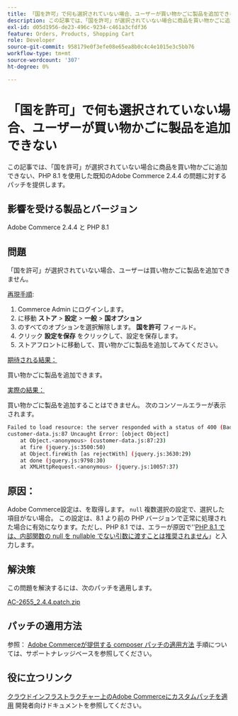 ```yaml
---
title: 「国を許可」で何も選択されていない場合、ユーザーが買い物かごに製品を追加できない
description: この記事では、「国を許可」が選択されていない場合に商品を買い物かごに追加できない、PHP 8.1 を使用した既知のAdobe Commerce 2.4.4 の問題に対するパッチを提供します。
exl-id: d05d1956-de23-496c-9234-c461a3cfdf36
feature: Orders, Products, Shopping Cart
role: Developer
source-git-commit: 958179e0f3efe08e65ea8b0c4c4e1015e3c5bb76
workflow-type: tm+mt
source-wordcount: '307'
ht-degree: 0%

---
```


# 「国を許可」で何も選択されていない場合、ユーザーが買い物かごに製品を追加できない

この記事では、「国を許可」が選択されていない場合に商品を買い物かごに追加できない、PHP 8.1 を使用した既知のAdobe Commerce 2.4.4 の問題に対するパッチを提供します。

## 影響を受ける製品とバージョン

Adobe Commerce 2.4.4 と PHP 8.1

## 問題

「国を許可」が選択されていない場合、ユーザーは買い物かごに製品を追加できません。

<u>再現手順</u>:

1. Commerce Admin にログインします。
1. に移動 **ストア** > **設定** > **一般** > **国オプション**
1. のすべてのオプションを選択解除します。 **国を許可** フィールド。
1. クリック **設定を保存** をクリックして、設定を保存します。
1. ストアフロントに移動して、買い物かごに製品を追加してみてください。

<u>期待される結果：</u>

買い物かごに製品を追加できます。

<u>実際の結果：</u>

買い物かごに製品を追加することはできません。 次のコンソールエラーが表示されます。

```bash
Failed to load resource: the server responded with a status of 400 (Bad Request)
customer-data.js:87 Uncaught Error: [object Object]
    at Object.<anonymous> (customer-data.js:87:23)
    at fire (jquery.js:3500:50)
    at Object.fireWith [as rejectWith] (jquery.js:3630:29)
    at done (jquery.js:9798:30)
    at XMLHttpRequest.<anonymous> (jquery.js:10057:37)
```

## 原因：

Adobe Commerce設定は、を取得します。 `null` 複数選択の設定で、選択した項目がない場合。 この設定は、8.1 より前の PHP バージョンで正常に処理された場合に有効になります。ただし、PHP 8.1 では、エラーが原因で&#39;&#39;[PHP 8.1 では、内部関数の null を nullable でない引数に渡すことは推奨されません](https://wiki.php.net/rfc/deprecate_null_to_scalar_internal_arg)」と入力します。

## 解決策

この問題を解決するには、次のパッチを適用します。

[AC-2655_2.4.4.patch.zip](assets/AC-2655_2.4.4.patch.zip)

## パッチの適用方法

参照： [Adobe Commerceが提供する composer パッチの適用方法](/help/how-to/general/how-to-apply-a-composer-patch-provided-by-magento.md) 手順については、サポートナレッジベースを参照してください。

## 役に立つリンク

[クラウドインフラストラクチャー上のAdobe Commerceにカスタムパッチを適用](https://devdocs.magento.com/guides/v2.3/cloud/project/project-patch.html) 開発者向けドキュメントを参照してください。
